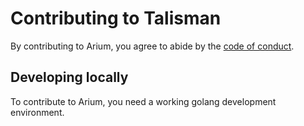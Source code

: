 ﻿# Contributing to Talisman

By contributing to Arium, you agree to abide by the [code of conduct](CODE_OF_CONDUCT.md).

## Developing locally

To contribute to Arium, you need a working golang development
environment. 